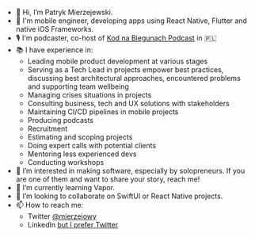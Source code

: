- 👋 Hi, I’m Patryk Mierzejewski.
- 📱 I'm mobile engineer, developing apps using React Native, Flutter and native iOS Frameworks.
- 🎙 I'm podcaster, co-host of [Kod na Biegunach Podcast](https://podcasts.apple.com/pl/podcast/kod-na-biegunach/id1556006433) in 🇵🇱
- 📚 I have experience in:
  - Leading mobile product development at various stages
  - Serving as a Tech Lead in projects empower best practices, discussing best architectural approaches, encountered problems and supporting team wellbeing
  - Managing crises situations in projects
  - Consulting business, tech and UX solutions with stakeholders
  - Maintaining CI/CD pipelines in mobile projects
  - Producing podcasts
  - Recruitment
  - Estimating and scoping projects
  - Doing expert calls with potential clients
  - Mentoring less experienced devs
  - Conducting workshops
- 👀 I’m interested in making software, especially by solopreneurs. If you are one of them and want to share your story, reach me!
- 🌱 I’m currently learning Vapor.
- 💞️ I’m looking to collaborate on SwiftUI or React Native projects.
- 📫 How to reach me:
  - Twitter [@mierzejowy](https://twitter.com/mierzejowy)
  - LinkedIn [but I prefer Twitter](https://www.linkedin.com/in/patryk-mierzejewski-8086705a/)

<!---
pmierzejewski/pmierzejewski is a ✨ special ✨ repository because its `README.md` (this file) appears on your GitHub profile.
You can click the Preview link to take a look at your changes.
--->
